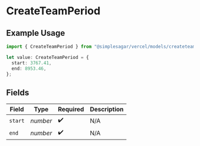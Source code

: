 # CreateTeamPeriod

## Example Usage

```typescript
import { CreateTeamPeriod } from "@simplesagar/vercel/models/createteamop.js";

let value: CreateTeamPeriod = {
  start: 3767.41,
  end: 8953.46,
};
```

## Fields

| Field              | Type               | Required           | Description        |
| ------------------ | ------------------ | ------------------ | ------------------ |
| `start`            | *number*           | :heavy_check_mark: | N/A                |
| `end`              | *number*           | :heavy_check_mark: | N/A                |